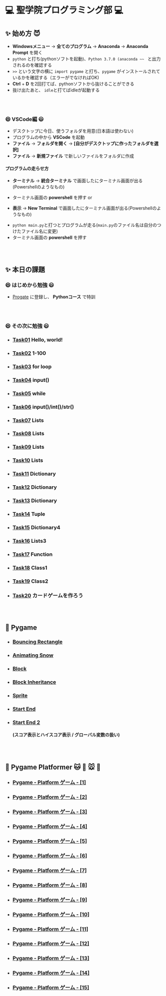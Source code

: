 # :computer: 聖学院プログラミング部 :computer:

## :sparkles: 始め方 :smiling_imp:
+ **Windowsメニュー** &rarr; **全てのプログラム** &rarr; **Anaconda** &rarr; **Anaconda Prompt** を開く
+ `python` と打ち(pythonソフトを起動)、`Python 3.7.0 (anaconda ~~ ` と出力されるのを確認する
+ `>>` という文字の横に `import pygame` と打ち、`pygame` がインストールされているかを確認する（エラーがでなければOK)
+ **Ctrl** + **D** を2回打てば、pythonソフトから抜けることができる
+ 抜け出たあと、 `idle`と打てばidleが起動する

<br></br>

### :smile: VSCode編 :smiley:
+ デスクトップに今日、使うフォルダを用意(日本語は使わない)
+ プログラムの中から **VSCode** を起動
+ **ファイル** &rarr; **フォルダを開く** &rarr; **[自分がデスクトップに作ったフォルダを選択]**
+ **ファイル** &rarr; **新規ファイル** で新しいファイルをフォルダに作成
#### プログラムの走らせ方
* **ターミナル** &rarr; **統合ターミナル** で画面したにターミナル画面が出る(Powershellのようなもの)
+ ターミナル画面の **powershell** を押す
 or
* **表示** &rarr; **New Terminal** で画面したにターミナル画面が出る(Powershellのようなもの)
+ `python main.py`と打つとプログラムが走る(`main.py`のファイル名は自分のつけたファイル名に変更)
+ ターミナル画面の **powershell** を押す

<br></br>

## :sparkles: 本日の課題

### :smile: はじめから勉強 :smiley:

+ [Progate](https://prog-8.com/) に登録し、 **Pythonコース** で特訓

<br></br>
### :smile: その次に勉強 :smiley:
+ ### [Task01](https://github.com/Seigakuin/todays_task/blob/master/task_projects/task01.md) Hello, world!
+ ### [Task02](https://github.com/Seigakuin/todays_task/blob/master/task_projects/task02.md) 1-100
+ ### [Task03](https://github.com/Seigakuin/todays_task/blob/master/task_projects/task03.md) for loop
+ ### [Task04](https://github.com/Seigakuin/todays_task/blob/master/task_projects/task04.md) input()
+ ### [Task05](https://github.com/Seigakuin/todays_task/blob/master/task_projects/task05.md) while
+ ### [Task06](https://github.com/Seigakuin/todays_task/blob/master/task_projects/task06.md) input()/int()/str()
+ ### [Task07](https://github.com/Seigakuin/todays_task/blob/master/task_projects/task07.md) Lists
+ ### [Task08](https://github.com/Seigakuin/todays_task/blob/master/task_projects/task08.md) Lists
+ ### [Task09](https://github.com/Seigakuin/todays_task/blob/master/task_projects/task09.md) Lists
+ ### [Task10](https://github.com/Seigakuin/todays_task/blob/master/task_projects/task10.md) Lists
+ ### [Task11](https://github.com/Seigakuin/todays_task/blob/master/task_projects/task11.md) Dictionary
+ ### [Task12](https://github.com/Seigakuin/todays_task/blob/master/task_projects/task12.md) Dictionary
+ ### [Task13](https://github.com/Seigakuin/todays_task/blob/master/task_projects/task13.md) Dictionary
+ ### [Task14](https://github.com/Seigakuin/todays_task/blob/master/task_projects/task14.md) Tuple

+ ### [Task15](https://github.com/Seigakuin/todays_task/blob/master/task_projects/task15_Dictionary.md) Dictionary4   

+ ### [Task16](https://github.com/Seigakuin/todays_task/blob/master/task_projects/task16_List.md) Lists3        

+ ### [Task17](https://github.com/Seigakuin/todays_task/blob/master/task_projects/task17_Function.md) Function      

+ ### [Task18](https://github.com/Seigakuin/todays_task/blob/master/task_projects/task18_Class1.md) Class1        

+ ### [Task19](https://github.com/Seigakuin/todays_task/blob/master/task_projects/task19_Class2.md) Class2        

+ ### [Task20](https://github.com/Seigakuin/todays_task/blob/master/task_projects/task20_Class3_Cards.md) カードゲームを作ろう


<br></br>

## :snake: Pygame

+ ### [Bouncing Rectangle](https://github.com/Seigakuin/todays_task/blob/master/pygame_projects/pygame_bouncingrectangle.md) 

+ ### [Animating Snow](https://github.com/Seigakuin/todays_task/blob/master/pygame_projects/pygame_animatingsnow.md) 

+ ### [Block](https://github.com/Seigakuin/todays_task/blob/master/pygame_projects/pygame_block.md) 

+ ### [Block Inheritance](https://github.com/Seigakuin/todays_task/blob/master/pygame_projects/pygame_block_inheritance.md) 

+ ### [Sprite](https://github.com/Seigakuin/todays_task/blob/master/pygame_projects/pygame_sprite.md) 

+ ### [Start End](https://github.com/Seigakuin/todays_task/blob/master/pygame_projects/pygame_startend.md) 

+ ### [Start End 2](https://github.com/Seigakuin/todays_task/blob/master/pygame_projects/blocks_sf.py) 
    #### (スコア表示とハイスコア表示 / グローバル変数の扱い)
    
<br></br>

## :snake: Pygame Platformer :cat: :dog: :mouse: :hamster:
+ ### [Pygame - Platform ゲーム - [1]](https://qiita.com/sf_/items/bccd0df2416571e2a937) 
+ ### [Pygame - Platform ゲーム - [2]](https://qiita.com/sf_/items/f635870e2d2d2921becf) 
+ ### [Pygame - Platform ゲーム - [3]](https://qiita.com/sf_/items/cbef581265e490f5c58d) 
+ ### [Pygame - Platform ゲーム - [4]](https://qiita.com/sf_/items/fe11d6cf4929694121a1) 
+ ### [Pygame - Platform ゲーム - [5]](https://qiita.com/sf_/items/71fd105b95670cb3028f) 
+ ### [Pygame - Platform ゲーム - [6]](https://qiita.com/sf_/items/d9c51ba4c67bfdd1448f) 
+ ### [Pygame - Platform ゲーム - [7]](https://qiita.com/sf_/items/aa41e26ae099c532f752) 
+ ### [Pygame - Platform ゲーム - [8]](https://qiita.com/sf_/items/3e47f856459da7909fa9) 
+ ### [Pygame - Platform ゲーム - [9]](https://qiita.com/sf_/items/aa85bff48cc99ff503d7)
+ ### [Pygame - Platform ゲーム - [10]](https://qiita.com/sf_/items/c2616693902088740c10)
+ ### [Pygame - Platform ゲーム - [11]](https://qiita.com/sf_/items/a9114bb8aaeba62fef48)
+ ### [Pygame - Platform ゲーム - [12]](https://qiita.com/sf_/items/36d4270043829072c181)
+ ### [Pygame - Platform ゲーム - [13]](https://qiita.com/sf_/items/8b40d6124a1a0b9d9708)
+ ### [Pygame - Platform ゲーム - [14]](https://qiita.com/sf_/items/fc5727666b3baa62ecbb)
+ ### [Pygame - Platform ゲーム - [15]](https://qiita.com/sf_/items/43a97c8681516f68aa8a)









